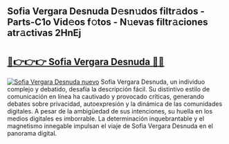 ## Sofia Vergara Desnuda D𝚎sn𝚞dos filtr𝚊dos - Parts-C1o Vid𝚎os f𝚘tos - N𝚞evas filtr𝚊ciones atr𝚊ctivas 2HnEj

# <h2><a href="http://mb6ign.tromn.icu/?c=Sofia+Vergara+Desnuda">🔗👉👉👉 Sofia Vergara Desnuda 🔗🔗</a></h2>

[![Sofia Vergara Desnuda nuevo](https://i.imgur.com/pEAQMta.gif)](http://mb6ign.tromn.icu/?c=Sofia+Vergara+Desnuda)
Sofia Vergara Desnuda, un individuo complejo y debatido, desafía la descripción fácil. Su distintivo estilo de comunicación en línea ha cautivado y provocado críticas, generando debates sobre privacidad, autoexpresión y la dinámica de las comunidades digitales. A pesar de la ambigüedad de sus intenciones, su huella en los medios digitales es imborrable. La determinación inquebrantable y el magnetismo innegable impulsan el viaje de Sofia Vergara Desnuda en el panorama digital.

